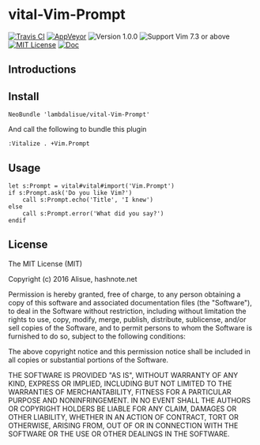 vital-Vim-Prompt
==============================================================================
[![Travis CI](https://img.shields.io/travis/lambdalisue/vital-Vim-Prompt/master.svg?style=flat-square&label=Travis%20CI)](https://travis-ci.org/lambdalisue/vital-Vim-Prompt) [![AppVeyor](https://img.shields.io/appveyor/ci/lambdalisue/vital-Vim-Prompt/master.svg?style=flat-square&label=AppVeyor)](https://ci.appveyor.com/project/lambdalisue/vital-Vim-Prompt/branch/master) ![Version 1.0.0](https://img.shields.io/badge/version-1.0.0-yellow.svg?style=flat-square) ![Support Vim 7.3 or above](https://img.shields.io/badge/support-Vim%207.3%20or%20above-yellowgreen.svg?style=flat-square) [![MIT License](https://img.shields.io/badge/license-MIT-blue.svg?style=flat-square)](LICENSE) [![Doc](https://img.shields.io/badge/doc-%3Ah%20vital--Vim--Prompt-orange.svg?style=flat-square)](doc/vital-vim-prompt.txt)


Introductions
-------------------------------------------------------------------------------

Install
-------------------------------------------------------------------------------

```vim
NeoBundle 'lambdalisue/vital-Vim-Prompt'
```

And call the following to bundle this plugin

```vim
:Vitalize . +Vim.Prompt
```

Usage
-------------------------------------------------------------------------------

```vim
let s:Prompt = vital#vital#import('Vim.Prompt')
if s:Prompt.ask('Do you like Vim?')
    call s:Prompt.echo('Title', 'I knew')
else
    call s:Prompt.error('What did you say?')
endif
```


License
-------------------------------------------------------------------------------
The MIT License (MIT)

Copyright (c) 2016 Alisue, hashnote.net

Permission is hereby granted, free of charge, to any person obtaining a copy
of this software and associated documentation files (the "Software"), to deal
in the Software without restriction, including without limitation the rights
to use, copy, modify, merge, publish, distribute, sublicense, and/or sell
copies of the Software, and to permit persons to whom the Software is
furnished to do so, subject to the following conditions:

The above copyright notice and this permission notice shall be included in
all copies or substantial portions of the Software.

THE SOFTWARE IS PROVIDED "AS IS", WITHOUT WARRANTY OF ANY KIND, EXPRESS OR
IMPLIED, INCLUDING BUT NOT LIMITED TO THE WARRANTIES OF MERCHANTABILITY,
FITNESS FOR A PARTICULAR PURPOSE AND NONINFRINGEMENT. IN NO EVENT SHALL THE
AUTHORS OR COPYRIGHT HOLDERS BE LIABLE FOR ANY CLAIM, DAMAGES OR OTHER
LIABILITY, WHETHER IN AN ACTION OF CONTRACT, TORT OR OTHERWISE, ARISING FROM,
OUT OF OR IN CONNECTION WITH THE SOFTWARE OR THE USE OR OTHER DEALINGS IN
THE SOFTWARE.

